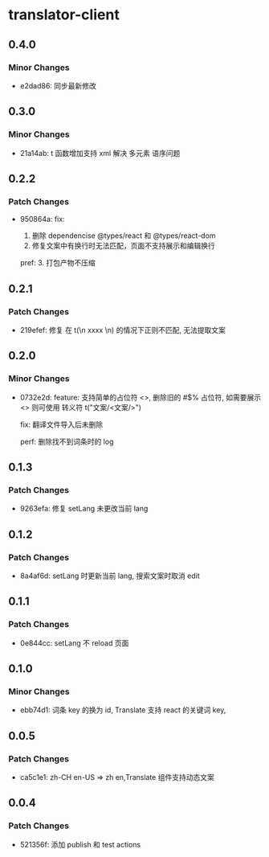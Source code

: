 # translator-client

## 0.4.0

### Minor Changes

-   e2dad86: 同步最新修改

## 0.3.0

### Minor Changes

-   21a14ab: t 函数增加支持 xml 解决 多元素 语序问题

## 0.2.2

### Patch Changes

-   950864a: fix:

    1. 删除 dependencise @types/react 和 @types/react-dom
    2. 修复文案中有换行时无法匹配，页面不支持展示和编辑换行

    pref: 3. 打包产物不压缩

## 0.2.1

### Patch Changes

-   219efef: 修复 在 t(\n xxxx \n) 的情况下正则不匹配, 无法提取文案

## 0.2.0

### Minor Changes

-   0732e2d: feature: 支持简单的占位符 <>, 删除旧的 #$% 占位符, 如需要展示 <> 则可使用 转义符 t("文案/<文案/>")

    fix: 翻译文件导入后未删除

    perf: 删除找不到词条时的 log

## 0.1.3

### Patch Changes

-   9263efa: 修复 setLang 未更改当前 lang

## 0.1.2

### Patch Changes

-   8a4af6d: setLang 时更新当前 lang, 搜索文案时取消 edit

## 0.1.1

### Patch Changes

-   0e844cc: setLang 不 reload 页面

## 0.1.0

### Minor Changes

-   ebb74d1: 词条 key 的换为 id, Translate 支持 react 的关键词 key,

## 0.0.5

### Patch Changes

-   ca5c1e1: zh-CH en-US => zh en,Translate 组件支持动态文案

## 0.0.4

### Patch Changes

-   521356f: 添加 publish 和 test actions
